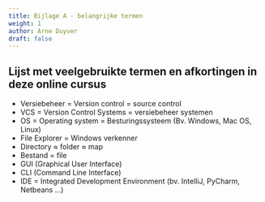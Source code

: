```yaml
---
title: Bijlage A - belangrijke termen
weight: 1
author: Arne Duyver
draft: false
---
```


## Lijst met veelgebruikte termen en afkortingen in deze online cursus

- Versiebeheer = Version control = source control
- VCS = Version Control Systems = versiebeheer systemen
- OS = Operating system = Besturingssysteem (Bv. Windows, Mac OS, Linux)
- File Explorer = Windows verkenner
- Directory &asymp; folder &asymp; map
- Bestand = file
- GUI (Graphical User Interface)
- CLI (Command Line Interface)
- IDE = Integrated Development Environment (bv. IntelliJ, PyCharm, Netbeans ...)